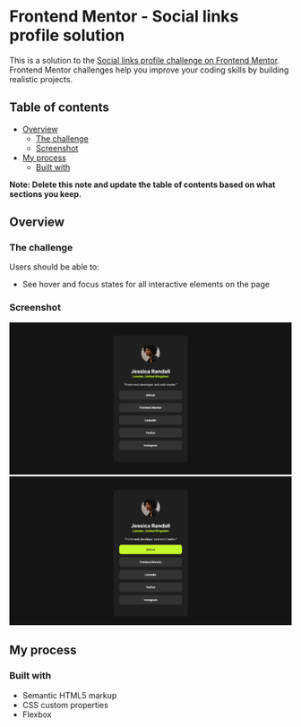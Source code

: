# Frontend Mentor - Social links profile solution

This is a solution to the [Social links profile challenge on Frontend Mentor](https://www.frontendmentor.io/challenges/social-links-profile-UG32l9m6dQ). Frontend Mentor challenges help you improve your coding skills by building realistic projects. 

## Table of contents

- [Overview](#overview)
  - [The challenge](#the-challenge)
  - [Screenshot](#screenshot)
- [My process](#my-process)
  - [Built with](#built-with)


**Note: Delete this note and update the table of contents based on what sections you keep.**

## Overview

### The challenge

Users should be able to:

- See hover and focus states for all interactive elements on the page

### Screenshot

![](./design/Screenshot%202024-02-15%20225019.png)
![](./design/Screenshot%202024-02-15%20225031.png)



## My process
[](./index.html)
[](./style.css)


### Built with

- Semantic HTML5 markup
- CSS custom properties
- Flexbox


